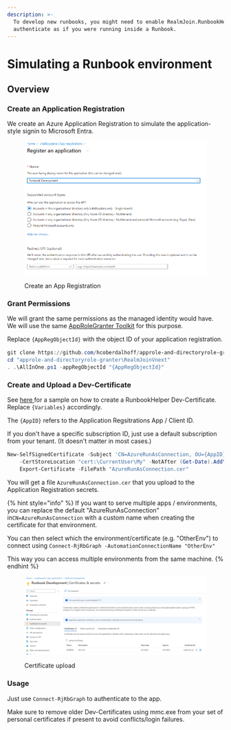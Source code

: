 ```yaml
---
description: >-
  To develop new runbooks, you might need to enable RealmJoin.RunbookHelper to
  authenticate as if you were running inside a Runbook.
---
```


# Simulating a Runbook environment

## Overview

### Create an Application Registration

We create an Azure Application Registration to simulate the application-style signin to Microsoft Entra.&#x20;

<figure><img src="../../.gitbook/assets/image (44).png" alt=""><figcaption><p>Create an App Registration</p></figcaption></figure>

### Grant Permissions

We will grant the same permissions as the managed identity would have. We will use the same [AppRoleGranter Toolkit](https://github.com/hcoberdalhoff/approle-and-directoryrole-granter) for this purpose.

Replace `{AppRegObjectId}` with the object ID of your application registration.

```powershell
git clone https://github.com/hcoberdalhoff/approle-and-directoryrole-granter.git
cd "approle-and-directoryrole-granter\RealmJoinVnext"
. .\AllInOne.ps1 -appRegObjectId "{AppRegObjectId}"
```

### Create and Upload a Dev-Certificate

See [here ](https://github.com/realmjoin/RealmJoin.RunbookHelper/blob/main/DevCertificates.ps1)for a sample on how to create a RunbookHelper Dev-Certificate. Replace `{Variables}` accordingly.&#x20;

The `{AppID}` refers to the Application Regsitrations App / Client ID.

If you don't have a specific subscription ID, just use a default subscription from your tenant. (It doesn't matter in most cases.)

```powershell
New-SelfSignedCertificate -Subject 'CN=AzureRunAsConnection, OU={AppID}, DC={TenantID}, O={SubscriptionID}' `
    -CertStoreLocation "cert:\CurrentUser\My" -NotAfter (Get-Date).AddYears(10) -KeySpec Signature | `
    Export-Certificate -FilePath "AzureRunAsConnection.cer"
```

You will get a file `AzureRunAsConnection.cer` that you upload to the Application Registration secrets.

{% hint style="info" %}
If you want to serve multiple apps / environments, you can replace the default "AzureRunAsConnection" in`CN=AzureRunAsConnection` with a custom name when creating the certificate for that environment.

You can then select which the environment/certificate (e.g. "OtherEnv") to connect using `Connect-RjRbGraph -AutomationConnectionName "OtherEnv"`

This way you can access multiple environments from the same machine.
{% endhint %}

<figure><img src="../../.gitbook/assets/image (45).png" alt=""><figcaption><p>Certificate upload</p></figcaption></figure>

### Usage

Just use `Connect-RjRbGraph` to authenticate to the app.&#x20;

Make sure to remove older Dev-Certificates using mmc.exe  from your set of personal certificates if present to avoid conflicts/login failures.
